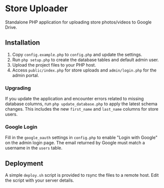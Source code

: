 # Store Uploader

Standalone PHP application for uploading store photos/videos to Google Drive.

## Installation

1. Copy `config.example.php` to `config.php` and update the settings.
2. Run `php setup.php` to create the database tables and default admin user.
3. Upload the project files to your PHP host.
4. Access `public/index.php` for store uploads and `admin/login.php` for the admin portal.

### Upgrading

If you update the application and encounter errors related to missing database columns,
run `php update_database.php` to apply the latest schema changes.
This includes the new `first_name` and `last_name` columns for store users.

### Google Login

Fill in the `google_oauth` settings in `config.php` to enable "Login with Google" on the admin login page. The email returned by Google must match a username in the `users` table.

## Deployment

A simple `deploy.sh` script is provided to rsync the files to a remote host. Edit the script with your server details.
